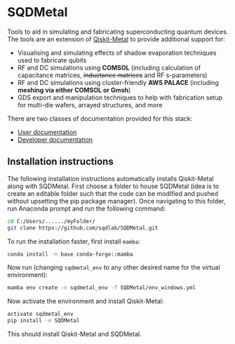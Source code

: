 # SQDMetal

Tools to aid in simulating and fabricating superconducting quantum devices. The tools are an extension of [Qiskit-Metal](https://github.com/Qiskit/qiskit-metal) to provide additional support for:

- Visualising and simulating effects of shadow evaporation techniques used to fabricate qubits
- RF and DC simulations using **COMSOL** (including calculation of capacitance matrices, ~~inductance matrices~~ and RF s-parameters)
- RF and DC simulations using cluster-friendly **AWS PALACE** (including **meshing via either COMSOL or Gmsh**)
- GDS export and manipulation techniques to help with fabrication setup for multi-die wafers, arrayed structures, and more

There are two classes of documentation provided for this stack:

- [User documentation](docs/User/Readme.md)
- [Developer documentation](docs/Developer/Readme.md)

## Installation instructions

The following installation instructions automatically installs Qiskit-Metal along with SQDMetal. First choose a folder to house SQDMetal (idea is to create an editable folder such that the code can be modified and pushed without upsetting the pip package manager). Once navigating to this folder, run Anaconda prompt and run the following command:

```bash
cd C:/Users/....../myFolder/
git clone https://github.com/sqdlab/SQDMetal.git
```

To run the installation faster, first install `mamba`:

```bash
conda install -n base conda-forge::mamba
```

Now run (changing `sqdmetal_env` to any other desired name for the virtual environment):

```bash
mamba env create -n sqdmetal_env -f SQDMetal/env_windows.yml
```

Now activate the environment and install Qiskit-Metal:

```bash
activate sqdmetal_env
pip install -e SQDMetal
```

This should install Qiskit-Metal and SQDMetal.


